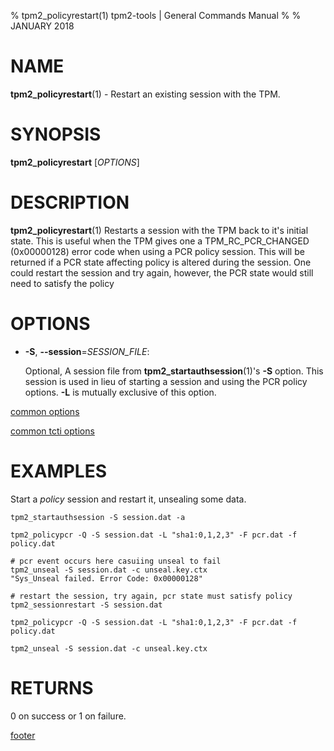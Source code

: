 % tpm2_policyrestart(1) tpm2-tools | General Commands Manual
%
% JANUARY 2018

# NAME

**tpm2_policyrestart**(1) - Restart an existing session with the TPM.

# SYNOPSIS

**tpm2_policyrestart** [*OPTIONS*]

# DESCRIPTION

**tpm2_policyrestart**(1) Restarts a session with the TPM back to it's
initial state. This is useful when the TPM gives one a TPM_RC_PCR_CHANGED
(0x00000128) error code when using a PCR policy session. This will be returned
if a PCR state affecting policy is altered during the session. One could restart
the session and try again, however, the PCR state would still need to satisfy
the policy

# OPTIONS

  * **-S**, **--session**=_SESSION\_FILE_:

    Optional, A session file from **tpm2_startauthsession**(1)'s **-S** option. This session
    is used in lieu of starting a session and using the PCR policy options. **-L** is
    mutually exclusive of this option.

[common options](common/options.md)

[common tcti options](common/tcti.md)

# EXAMPLES

Start a *policy* session and restart it, unsealing some data.

```
tpm2_startauthsession -S session.dat -a

tpm2_policypcr -Q -S session.dat -L "sha1:0,1,2,3" -F pcr.dat -f policy.dat

# pcr event occurs here casuiing unseal to fail
tpm2_unseal -S session.dat -c unseal.key.ctx
"Sys_Unseal failed. Error Code: 0x00000128"

# restart the session, try again, pcr state must satisfy policy
tpm2_sessionrestart -S session.dat

tpm2_policypcr -Q -S session.dat -L "sha1:0,1,2,3" -F pcr.dat -f policy.dat

tpm2_unseal -S session.dat -c unseal.key.ctx

```

# RETURNS

0 on success or 1 on failure.

[footer](common/footer.md)
